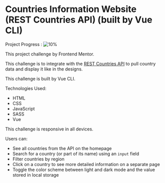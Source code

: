 # Countries Information Website (REST Countries API) (built by Vue CLI)

Project Progress :
![10%](https://progress-bar.dev/10/?title=done)

This project challenge by Frontend Mentor.

This challenge is to integrate with the [REST Countries API](https://restcountries.com) to pull country
data and display it like in the designs.

This challenge is built by Vue CLI.

Technologies Used:

- HTML
- CSS
- JavaScript
- SASS
- Vue

This challenge is responsive in all devices.

Users can:

- See all countries from the API on the homepage
- Search for a country (or part of its name) using an `input` field
- Filter countries by region
- Click on a country to see more detailed information on a separate page
- Toggle the color scheme between light and dark mode and the value stored in local storage

<!--
[See Website Live]()

Output design Screenshots:

Large Screens Home Page :
![Output](/Output-design-screenshots/1.home-large-screens.png)

Medium Screens Home Page :
![Output](/Output-design-screenshots/2.home-medium-screens.png)

Mobile Screens Home Page :
![Output](/Output-design-screenshots/3.home-mobile-screens.png)

Large Screens Details Page :
![Output](/Output-design-screenshots/4.details-large-screens.png)

Medium Screens Details Page :
![Output](/Output-design-screenshots/5.details-medium-screens.png)

Mobile Screens Details Page :
![Output](/Output-design-screenshots/6.details-mobile-screens.png)
-->
